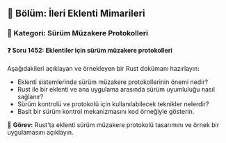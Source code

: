 ## 📘 Bölüm: İleri Eklenti Mimarileri  
### 🔹 Kategori: Sürüm Müzakere Protokolleri  
#### ❓ Soru 1452: Eklentiler için sürüm müzakere protokolleri

Aşağıdakileri açıklayan ve örnekleyen bir Rust dokümanı hazırlayın:

- Eklenti sistemlerinde sürüm müzakere protokollerinin önemi nedir?
- Rust ile bir eklenti ve ana uygulama arasında sürüm uyumluluğu nasıl sağlanır?
- Sürüm kontrolü ve protokolü için kullanılabilecek teknikler nelerdir?
- Basit bir sürüm kontrol mekanizmasını kod örneğiyle gösterin.

🔧 **Görev:** Rust'ta eklenti sürüm müzakere protokolü tasarımını ve örnek bir uygulamasını açıklayın.
